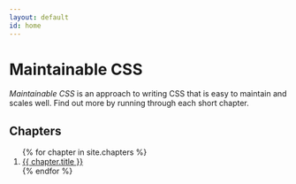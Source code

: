 ```yaml
---
layout: default
id: home
---
```


# Maintainable CSS

*Maintainable CSS* is an approach to writing CSS that is easy to maintain and scales well. Find out more by running through each short chapter.

## Chapters

<ol>
	{% for chapter in site.chapters %}
		<li><a href="{{ chapter.url }}">{{ chapter.title }}</a></li>
	{% endfor %}
</ol>